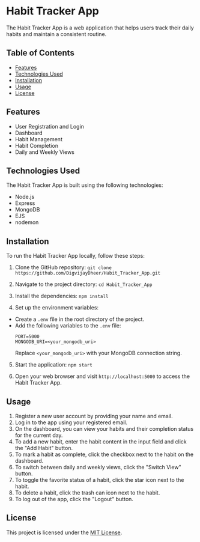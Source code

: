# Habit Tracker App

The Habit Tracker App is a web application that helps users track their daily habits and maintain a consistent routine.

## Table of Contents

- [Features](#features)
- [Technologies Used](#technologies-used)
- [Installation](#installation)
- [Usage](#usage)
- [License](#license)

## Features

- User Registration and Login
- Dashboard
- Habit Management
- Habit Completion
- Daily and Weekly Views

## Technologies Used

The Habit Tracker App is built using the following technologies:

- Node.js
- Express
- MongoDB
- EJS
- nodemon

## Installation

To run the Habit Tracker App locally, follow these steps:

1. Clone the GitHub repository:
   `git clone https://github.com/DigvijayDheer/Habit_Tracker_App.git`

2. Navigate to the project directory:
   `cd Habit_Tracker_App`

3. Install the dependencies:
   `npm install`

4. Set up the environment variables:

- Create a `.env` file in the root directory of the project.
- Add the following variables to the `.env` file:
  ```
  PORT=5000
  MONGODB_URI=<your_mongodb_uri>
  ```
  Replace `<your_mongodb_uri>` with your MongoDB connection string.

5. Start the application:
   `npm start`

6. Open your web browser and visit `http://localhost:5000` to access the Habit Tracker App.

## Usage

1. Register a new user account by providing your name and email.
2. Log in to the app using your registered email.
3. On the dashboard, you can view your habits and their completion status for the current day.
4. To add a new habit, enter the habit content in the input field and click the "Add Habit" button.
5. To mark a habit as complete, click the checkbox next to the habit on the dashboard.
6. To switch between daily and weekly views, click the "Switch View" button.
7. To toggle the favorite status of a habit, click the star icon next to the habit.
8. To delete a habit, click the trash can icon next to the habit.
9. To log out of the app, click the "Logout" button.

## License

This project is licensed under the [MIT License](LICENSE).
